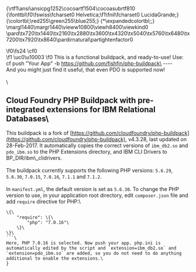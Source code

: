 {\rtf1\ansi\ansicpg1252\cocoartf1504\cocoasubrtf810
{\fonttbl\f0\fswiss\fcharset0 Helvetica;\f1\fnil\fcharset0 LucidaGrande;}
{\colortbl;\red255\green255\blue255;}
{\*\expandedcolortbl;;}
\margl1440\margr1440\vieww10800\viewh8400\viewkind0
\pard\tx720\tx1440\tx2160\tx2880\tx3600\tx4320\tx5040\tx5760\tx6480\tx7200\tx7920\tx8640\pardirnatural\partightenfactor0

\f0\fs24 \cf0     
\f1 \uc0\u10003 
\f0  This is a functional buildpack, and ready-to-use! Use:\
    cf push "Your App" -b https://github.com/fishfin/php-buildpack\
    ----\
    And you might just find it useful, that even PDO is supported now!\
\
\
## Cloud Foundry PHP Buildpack with pre-integrated extensions for IBM Relational Databases\
This buildpack is a fork of [https://github.com/cloudfoundry/php-buildpack](https://github.com/cloudfoundry/php-buildpack), v4.3.28, last updated on 28-Feb-2017. It automatically copies the correct versions of `ibm_db2.so` and `pdo_ibm.so` to the PHP Extensions directory, and IBM CLI Drivers to BP_DIR/ibm\\_clidrivers.\
\
The buildpack currently supports the following PHP versions: `5.6.29`, `5.6.30`, `7.0.15`, `7.0.16`, `7.1.1` and `7.1.2`.\
\
In `manifest.yml`, the default version is set as `5.6.30`. To change the PHP version to use, in your application root directory, edit `composer.json` file and add `require` directive for PHP:\
```\
\{\
    "require": \{\
        "php": "7.0.16"\
    \}\
\}\
```\
Here, PHP 7.0.16 is selected. Now push your app. php.ini is automatically edited by the script and `extension=ibm_db2.so` and `extension=pdo_ibm.so` are added, so you do not need to do anything additional to enable the extensions.\
}